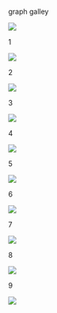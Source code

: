 graph galley

![](https://github.com/kenv07/graph/blob/main/t1.png)

1

![](https://github.com/kenv07/graph/blob/main/Discipline.png)

2

![](https://github.com/kenv07/graph/blob/main/Figure_1.png)

3

![](https://github.com/kenv07/graph/blob/main/C5Social.png)

4

![](https://github.com/kenv07/graph/blob/main/2.png)

5

![](https://github.com/kenv07/graph/blob/main/test1.png)

6

![](https://github.com/kenv07/graph/blob/main/barchart.png)

7

![](https://github.com/kenv07/graph/blob/main/institutionmagid_3group_frac.png)

8

![](https://github.com/kenv07/graph/blob/main/categini_boxplot-new.png)

9

![](https://github.com/kenv07/graph/blob/main/author(before).png)
